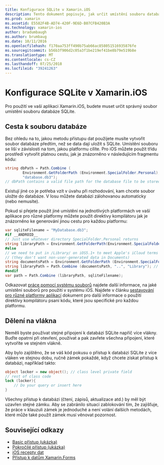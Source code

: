 ```yaml
---
title: Konfigurace SQLite v Xamarin.iOS
description: Tento dokument popisuje, jak určit umístění souboru databáze SQLite aplikace pro Xamarin.iOS. Tyto koncepty jsou relevantní bez ohledu na to mechanismus přístupu vybraná data.
ms.prod: xamarin
ms.assetid: E5582F4B-AD74-420F-9E6D-B07CFB420B3A
ms.technology: xamarin-ios
author: bradumbaugh
ms.author: brumbaug
ms.date: 10/11/2016
ms.openlocfilehash: f170aa753ff490b75ab66ac858051516935876fe
ms.sourcegitcommit: b56b3f906d2c05a3f1be219ef41be8b79e519b8e
ms.translationtype: MT
ms.contentlocale: cs-CZ
ms.lasthandoff: 07/25/2018
ms.locfileid: "39241263"
---
```

# <a name="configuring-sqlite-in-xamarinios"></a>Konfigurace SQLite v Xamarin.iOS

Pro použití ve vaší aplikaci Xamarin.iOS, budete muset určit správný soubor umístění souboru databáze SQLite.

## <a name="database-file-path"></a>Cesta k souboru databáze

Bez ohledu na to, jakou metodu přístupu dat použijete musíte vytvořit soubor databáze předtím, než se data dají uložit s SQLite. Umístění souboru se liší v závislosti na tom, jakou platformu cílíte. Pro iOS můžete použít třídu prostředí vytvořit platnou cestu, jak je znázorněno v následujícím fragmentu kódu:

```csharp
string dbPath = Path.Combine (
        Environment.GetFolderPath (Environment.SpecialFolder.Personal),
        "database.db3");
// dbPath contains a valid file path for the database file to be stored
```

Existují jiné co je potřeba vzít v úvahu při rozhodování, kam chcete soubor uložte do databáze. V Iosu můžete databázi zálohovanou automaticky (nebo nemusíte).

Pokud si přejete použít jiné umístění na jednotlivých platformách ve vaší aplikace pro různé platformy můžete použít direktivy kompilátoru jak je znázorněno ke generování jinou cestu pro každou platformu:

```csharp
var sqliteFilename = "MyDatabase.db3";
#if __ANDROID__
// Just use whatever directory SpecialFolder.Personal returns
string libraryPath = Environment.GetFolderPath(Environment.SpecialFolder.Personal); ;
#else
// we need to put in /Library/ on iOS5.1+ to meet Apple's iCloud terms
// (they don't want non-user-generated data in Documents)
string documentsPath = Environment.GetFolderPath (Environment.SpecialFolder.Personal); // Documents folder
string libraryPath = Path.Combine (documentsPath, "..", "Library"); // Library folder instead
#endif
var path = Path.Combine (libraryPath, sqliteFilename);
```

Odkazovat [práce pomocí systému souborů](~/ios/app-fundamentals/file-system.md) najdete další informace, na jaké umístění souborů pro použití v systému iOS. Najdete v článku [sestavování pro různé platformy aplikací](~/cross-platform/app-fundamentals/building-cross-platform-applications/index.md) dokument pro další informace o použití direktivy kompilátoru psaní kódu, které jsou specifické pro každou platformu.

## <a name="threading"></a>Dělení na vlákna

Neměli byste používat stejné připojení k databázi SQLite napříč více vlákny. Buďte opatrní při otevření, používat a pak zavřete všechna připojení, které vytvoříte ve stejném vlákně.

Aby bylo zajištěno, že se váš kód pokusu o přístup k databázi SQLite z více vláken ve stejnou dobu, ručně zámek pokaždé, když chcete získat přístup k databázi, například takto:

```csharp
object locker = new object(); // class level private field
// rest of class code
lock (locker){
    // Do your query or insert here
}
```

Všechny přístup k databázi (čtení, zápisů, aktualizace atd.) by měl být uzavřen stejné zámku. Aby se zabránilo situaci zablokování tím, že zajišťuje, že práce v klauzuli zámek je jednoduché a není volání dalších metodách, které může také použít zámek musí věnovat pozornost.


## <a name="related-links"></a>Související odkazy

- [Basic přístup (ukázka)](https://github.com/xamarin/mobile-samples/tree/master/DataAccess/Basic)
- [Pokročilé přístup (ukázka)](https://github.com/xamarin/mobile-samples/tree/master/DataAccess/Advanced)
- [iOS recepty dat](https://github.com/xamarin/recipes/tree/master/Recipes/ios/data/sqlite)
- [Přístup k datům Xamarin.Forms](~/xamarin-forms/app-fundamentals/databases.md)
